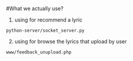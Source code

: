 #What we actually use?
1. using for recommend a lyric
```
python-server/socket_server.py
```
2. using for browse the lyrics that upload by user
```
www/feedback_unupload.php
```
